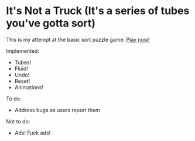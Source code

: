 # It's Not a Truck (It's a series of tubes you've gotta sort)

This is my attempt at the basic sort puzzle game. [Play now!](https://fordi.github.io/its-not-a-truck/)

Implemented:

* Tubes!
* Fluid!
* Undo!
* Reset!
* Animations!

To do:

* Address bugs as users report them

Not to do:

* Ads!  Fuck ads!
